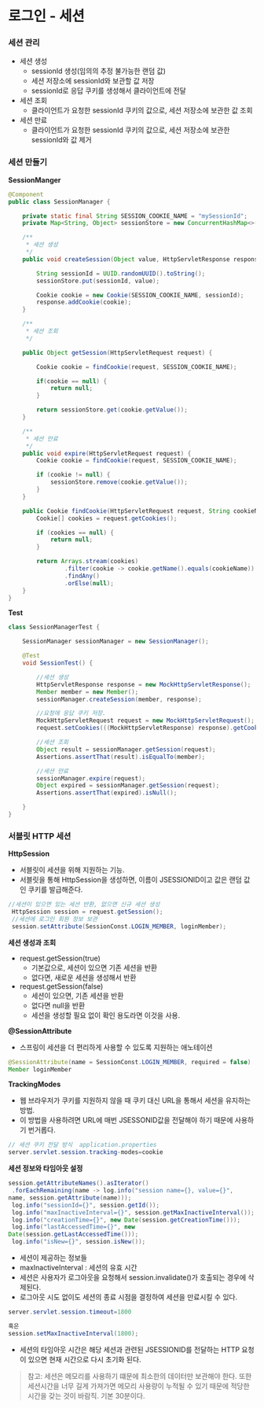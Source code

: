 # 로그인 - 세션

### 세션 관리

- 세션 생성
    - sessionId 생성(임의의 추정 불가능한 랜덤 값)
    - 세션 저장소에 sessionId와 보관할 값 저장
    - sessionId로 응답 쿠키를 생성해서 클라이언트에 전달
- 세션 조회
    - 클라이언트가 요청한 sessionId 쿠키의 값으로, 세션 저장소에 보관한 값 조회
- 세션 만료
    - 클라이언트가 요청한 sessionId 쿠키의 값으로, 세션 저장소에 보관한 sessionId와 값 제거

### 세션 만들기

**SessionManger**

```java
@Component
public class SessionManager {

    private static final String SESSION_COOKIE_NAME = "mySessionId";
    private Map<String, Object> sessionStore = new ConcurrentHashMap<>();

    /**
     * 세션 생성
     */
    public void createSession(Object value, HttpServletResponse response) {

        String sessionId = UUID.randomUUID().toString();
        sessionStore.put(sessionId, value);

        Cookie cookie = new Cookie(SESSION_COOKIE_NAME, sessionId);
        response.addCookie(cookie);
    }

    /**
     * 세션 조회
     */

    public Object getSession(HttpServletRequest request) {

        Cookie cookie = findCookie(request, SESSION_COOKIE_NAME);

        if(cookie == null) {
            return null;
        }

        return sessionStore.get(cookie.getValue());
    }

    /**
     * 세션 만료
     */
    public void expire(HttpServletRequest request) {
        Cookie cookie = findCookie(request, SESSION_COOKIE_NAME);

        if (cookie != null) {
            sessionStore.remove(cookie.getValue());
        }
    }

    public Cookie findCookie(HttpServletRequest request, String cookieName) {
        Cookie[] cookies = request.getCookies();

        if (cookies == null) {
            return null;
        }

        return Arrays.stream(cookies)
                .filter(cookie -> cookie.getName().equals(cookieName))
                .findAny()
                .orElse(null);
    }
}
```

**Test**

```java
class SessionManagerTest {

    SessionManager sessionManager = new SessionManager();

    @Test
    void SessionTest() {

        //세션 생성
        HttpServletResponse response = new MockHttpServletResponse();
        Member member = new Member();
        sessionManager.createSession(member, response);

        //요청에 응답 쿠키 저장.
        MockHttpServletRequest request = new MockHttpServletRequest();
        request.setCookies(((MockHttpServletResponse) response).getCookies());

        //세션 조회
        Object result = sessionManager.getSession(request);
        Assertions.assertThat(result).isEqualTo(member);

        //세션 만료
        sessionManager.expire(request);
        Object expired = sessionManager.getSession(request);
        Assertions.assertThat(expired).isNull();

    }
}
```

### 서블릿 HTTP 세션

**HttpSession**

- 서블릿이 세션을 위해 지원하는 기능.
- 서블릿을 통해 HttpSession을 생성하면, 이름이 JSESSIONID이고 값은 랜덤 값인 쿠키를 발급해준다.

```java
//세션이 있으면 있는 세션 반환, 없으면 신규 세션 생성
 HttpSession session = request.getSession();
 //세션에 로그인 회원 정보 보관
 session.setAttribute(SessionConst.LOGIN_MEMBER, loginMember);
```

**세션 생성과 조회**

- request.getSession(true)
    - 기본값으로, 세션이 있으면 기존 세션을 반환
    - 없다면, 새로운 세션을 생성해서 반환
- request.getSession(false)
    - 세션이 있으면, 기존 세션을 반환
    - 없다면 null을 반환
    - 세션을 생성할 필요 없이 확인 용도라면 이것을 사용.

**@SessionAttribute**

- 스프링이 세션을 더 편리하게 사용할 수 있도록 지원하는 애노테이션

```java
@SessionAttribute(name = SessionConst.LOGIN_MEMBER, required = false)
Member loginMember
```

**TrackingModes**

- 웹 브라우저가 쿠키를 지원하지 않을 때 쿠키 대신 URL을 통해서 세션을 유지하는 방법.
- 이 방법을 사용하려면 URL에 매번 JSESSONID값을 전달해야 하기 때문에 사용하기 번거롭다.

```java
// 세션 쿠키 전달 방식  application.properties
server.servlet.session.tracking-modes=cookie
```

**세션 정보와 타임아웃 설정**

```java
session.getAttributeNames().asIterator()
 .forEachRemaining(name -> log.info("session name={}, value={}",
name, session.getAttribute(name)));
 log.info("sessionId={}", session.getId());
 log.info("maxInactiveInterval={}", session.getMaxInactiveInterval());
 log.info("creationTime={}", new Date(session.getCreationTime()));
 log.info("lastAccessedTime={}", new
Date(session.getLastAccessedTime()));
 log.info("isNew={}", session.isNew());
```

- 세션이 제공하는 정보들
- maxInactiveInterval : 세션의 유효 시간
- 세션은 사용자가 로그아웃을 요청해서 session.invalidate()가 호출되는 경우에 삭제된다.
- 로그아웃 시도 없이도 세션의 종료 시점을 결정하여 세션을 만료시킬 수 있다.

```java
server.servlet.session.timeout=1800

혹은 
session.setMaxInactiveInterval(1800);
```

- 세션의 타임아웃 시간은 해당 세션과 관련된 JSESSIONID를 전달하는 HTTP 요청이 있으면 현재 시간으로 다시 초기화 된다.

> 참고:
세션은 메모리를 사용하기 떄문에 최소한의 데이터만 보관해야 한다. 또한 세션시간을 너무 길게 가져가면 메모리 사용량이 누적될 수 있기 때문에 적당한 시간을 갖는 것이 바람직. 기본 30분이다.
>